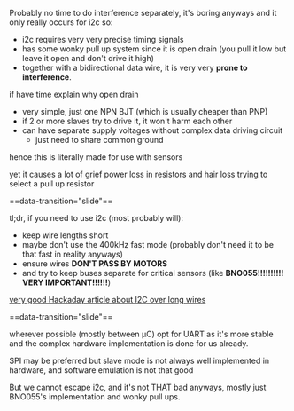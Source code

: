 <section markdown=1 data-transition="slide">

Probably no time to do interference separately, it's boring anyways and it only
really occurs for i2c so:

- i2c requires very very precise timing signals
- has some wonky pull up system since it is open drain (you pull it low but
  leave it open and don't drive it high)
- together with a bidirectional data wire, it is very very **prone to
  interference**.

<aside class="notes" markdown=1>

if have time explain why open drain

- very simple, just one NPN BJT (which is usually cheaper than PNP)
- if 2 or more slaves try to drive it, it won't harm each other
- can have separate supply voltages without complex data driving circuit
  - just need to share common ground

hence this is literally made for use with sensors

yet it causes a lot of grief power loss in resistors and hair loss trying to
select a pull up resistor

</aside>

==data-transition="slide"==

tl;dr, if you need to use i2c (most probably will):

- keep wire lengths short
- maybe don't use the 400kHz fast mode (probably don't need it to be that fast
  in reality anyways)
- ensure wires **DON'T PASS BY MOTORS**
- and try to keep buses separate for critical sensors (like **BNO055!!!!!!!!!!
  VERY IMPORTANT!!!!!!**)

[very good Hackaday article about I2C over long wires](https://hackaday.com/2017/02/08/taking-the-leap-off-board-an-introduction-to-i2c-over-long-wires/)

==data-transition="slide"==

wherever possible (mostly between µC) opt for UART as it's more stable and the
complex hardware implementation is done for us already.

SPI may be preferred but slave mode is not always well implemented in hardware,
and software emulation is not that good

But we cannot escape i2c, and it's not THAT bad anyways, mostly just BNO055's
implementation and wonky pull ups.

</section>
